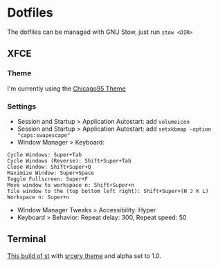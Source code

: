 # Dotfiles
The dotfiles can be managed with GNU Stow, just run `stow <DIR>`

## XFCE
### Theme
I'm currently using the [Chicago95 Theme](https://github.com/grassmunk/Chicago95)
### Settings
- Session and Startup > Application Autostart: add `volumeicon`
- Session and Startup > Application Autostart: add `setxkbmap -option "caps:swapescape"`
- Window Manager > Keyboard:
```
Cycle Windows: Super+Tab
Cycle Windows (Reverse): Shift+Super+Tab
Close Window: Shift+Super+Q
Maximize Window: Super+Space
Toggle Fullscreen: Super+F
Move window to workspace n: Shift+Super+n
Tile window to the (top bottom left right): Shift+Super+(H J K L)
Workspace n: Super+n
```
- Window Manager Tweaks > Accessibility: Hyper
- Keyboard > Behavior: Repeat delay: 300, Repeat speed: 50

## Terminal
[This build of st](https://github.com/LukeSmithxyz/st) with [srcery theme](https://raw.githubusercontent.com/srcery-colors/srcery-terminal/master/st/srcery_st.c) and alpha set to 1.0.

